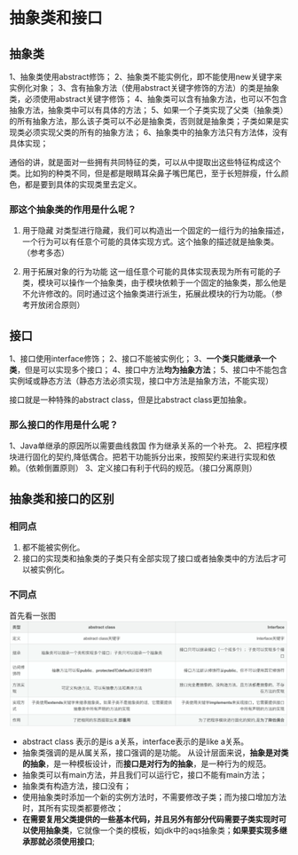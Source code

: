 # 抽象类和接口
## 抽象类
1、抽象类使用abstract修饰；
2、抽象类不能实例化，即不能使用new关键字来实例化对象；
3、含有抽象方法（使用abstract关键字修饰的方法）的类是抽象类，必须使用abstract关键字修饰；
4、抽象类可以含有抽象方法，也可以不包含抽象方法，抽象类中可以有具体的方法；
5、如果一个子类实现了父类（抽象类）的所有抽象方法，那么该子类可以不必是抽象类，否则就是抽象类；子类如果是实现类必须实现父类的所有的抽象方法；
6、抽象类中的抽象方法只有方法体，没有具体实现；

通俗的讲，就是面对一些拥有共同特征的类，可以从中提取出这些特征构成这个类。比如狗的种类不同，但是都是眼睛耳朵鼻子嘴巴尾巴，至于长短胖瘦，什么颜色，都是要到具体的实现类里去定义。
### 那这个抽象类的作用是什么呢？
1. 用于隐藏
对类型进行隐藏，我们可以构造出一个固定的一组行为的抽象描述，一个行为可以有任意个可能的具体实现方式。这个抽象的描述就是抽象类。（参考多态）

2. 用于拓展对象的行为功能
这一组任意个可能的具体实现表现为所有可能的子类，模块可以操作一个抽象类，由于模块依赖于一个固定的抽象类，那么他是不允许修改的。同时通过这个抽象类进行派生，拓展此模块的行为功能。（参考开放闭合原则）

## 接口
1、接口使用interface修饰；
2、接口不能被实例化；
3、**一个类只能继承一个类**，但是可以实现多个接口；
4、接口中方法**均为抽象方法**；
5、接口中不能包含实例域或静态方法（静态方法必须实现，接口中方法是抽象方法，不能实现）

接口就是一种特殊的abstract class，但是比abstract class更加抽象。
### 那么接口的作用是什么呢？
1、Java单继承的原因所以需要曲线救国 作为继承关系的一个补充。
2、把程序模块进行固化的契约,降低偶合。把若干功能拆分出来，按照契约来进行实现和依赖。（依赖倒置原则）
3、定义接口有利于代码的规范。（接口分离原则）

## 抽象类和接口的区别
### 相同点
1. 都不能被实例化。
2. 接口的实现类和抽象类的子类只有全部实现了接口或者抽象类中的方法后才可以被实例化。

### 不同点
首先看一张图
![比较图](抽象类和接口区别.webp)
- abstract class 表示的是is a关系，interface表示的是like a关系。
- 抽象类强调的是从属关系，接口强调的是功能。
从设计层面来说，**抽象是对类的抽象**，是一种模板设计，而**接口是对行为的抽象**，是一种行为的规范。
- 抽象类可以有main方法，并且我们可以运行它，接口不能有main方法；
- 抽象类有构造方法，接口没有；
- 使用抽象类时添加一个新的实例方法时，不需要修改子类；而为接口增加方法时，其所有实现类都要修改；
- **在需要复用父类提供的一些基本代码，并且另外有部分代码需要子类实现时可以使用抽象类**，它就像一个类的模板，如jdk中的aqs抽象类；**如果要实现多继承那就必须使用接口**;
